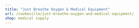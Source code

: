 ```yaml
---
title: "Just Breathe Oxygen & Medical Equipment"
url: /cookeville/just-breathe-oxygen-and-medical-equipment/
shop: medical supply
---
```


